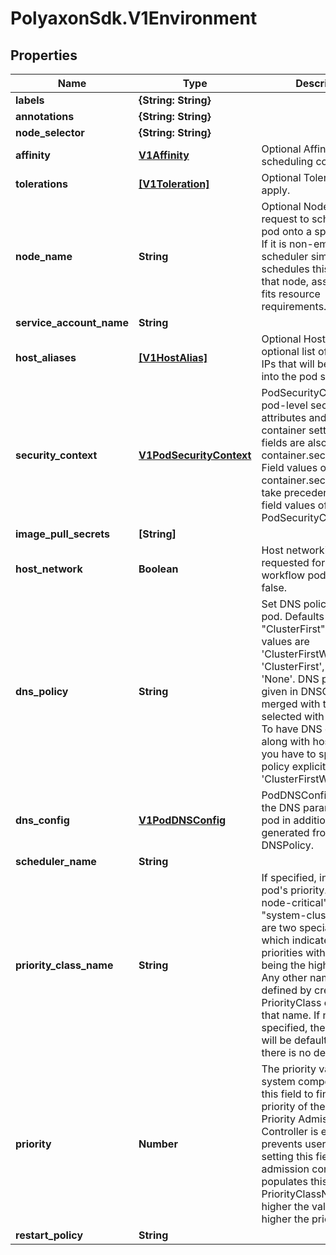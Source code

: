 # PolyaxonSdk.V1Environment

## Properties
Name | Type | Description | Notes
------------ | ------------- | ------------- | -------------
**labels** | **{String: String}** |  | [optional] 
**annotations** | **{String: String}** |  | [optional] 
**node_selector** | **{String: String}** |  | [optional] 
**affinity** | [**V1Affinity**](V1Affinity.md) | Optional Affinity sets the scheduling constraints. | [optional] 
**tolerations** | [**[V1Toleration]**](V1Toleration.md) | Optional Tolerations to apply. | [optional] 
**node_name** | **String** | Optional NodeName is a request to schedule this pod onto a specific node. If it is non-empty, the scheduler simply schedules this pod onto that node, assuming that it fits resource requirements. | [optional] 
**service_account_name** | **String** |  | [optional] 
**host_aliases** | [**[V1HostAlias]**](V1HostAlias.md) | Optional HostAliases is an optional list of hosts and IPs that will be injected into the pod spec. | [optional] 
**security_context** | [**V1PodSecurityContext**](V1PodSecurityContext.md) | PodSecurityContext holds pod-level security attributes and common container settings. Some fields are also present in container.securityContext.  Field values of container.securityContext take precedence over field values of PodSecurityContext. | [optional] 
**image_pull_secrets** | **[String]** |  | [optional] 
**host_network** | **Boolean** | Host networking requested for this workflow pod. Default to false. | [optional] 
**dns_policy** | **String** | Set DNS policy for the pod. Defaults to \"ClusterFirst\". Valid values are 'ClusterFirstWithHostNet', 'ClusterFirst', 'Default' or 'None'. DNS parameters given in DNSConfig will be merged with the policy selected with DNSPolicy. To have DNS options set along with hostNetwork, you have to specify DNS policy explicitly to 'ClusterFirstWithHostNet'. | [optional] 
**dns_config** | [**V1PodDNSConfig**](V1PodDNSConfig.md) | PodDNSConfig defines the DNS parameters of a pod in addition to those generated from DNSPolicy. | [optional] 
**scheduler_name** | **String** |  | [optional] 
**priority_class_name** | **String** | If specified, indicates the pod's priority. \"system-node-critical\" and \"system-cluster-critical\" are two special keywords which indicate the highest priorities with the former being the highest priority. Any other name must be defined by creating a PriorityClass object with that name. If not specified, the pod priority will be default or zero if there is no default. | [optional] 
**priority** | **Number** | The priority value. Various system components use this field to find the priority of the pod. When Priority Admission Controller is enabled, it prevents users from setting this field. The admission controller populates this field from PriorityClassName. The higher the value, the higher the priority. | [optional] 
**restart_policy** | **String** |  | [optional] 


